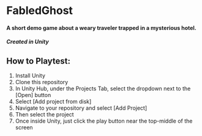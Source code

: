 # FabledGhost
#### A short demo game about a weary traveler trapped in a mysterious hotel.
##### Created in Unity

## How to Playtest:
1. Install Unity
2. Clone this repository
3. In Unity Hub, under the Projects Tab, select the dropdown next to the [Open] button
4. Select [Add project from disk]
5. Navigate to your repository and select [Add Project]
6. Then select the project
7. Once inside Unity, just click the play button near the top-middle of the screen
